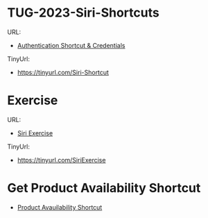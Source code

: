 # TUG-2023-Siri-Shortcuts

URL:
- [Authentication Shortcut & Credentials](https://github.com/NSA-Computer-Exchange/TUG-2023-Siri-Shortcuts/blob/main/SiriAuthShortcuts.zip)

TinyUrl: 
- https://tinyurl.com/Siri-Shortcut

# Exercise
URL: 
- [Siri Exercise](https://github.com/NSA-Computer-Exchange/TUG-2023-Siri-Shortcuts/blob/main/Siri_Exercises.zip)

TinyUrl:
- https://tinyurl.com/SiriExercise

# Get Product Availability Shortcut
- [Product Avauilability Shortcut](https://www.icloud.com/shortcuts/9ae4fc1294ce416ba9a8f0444f355f8b)

